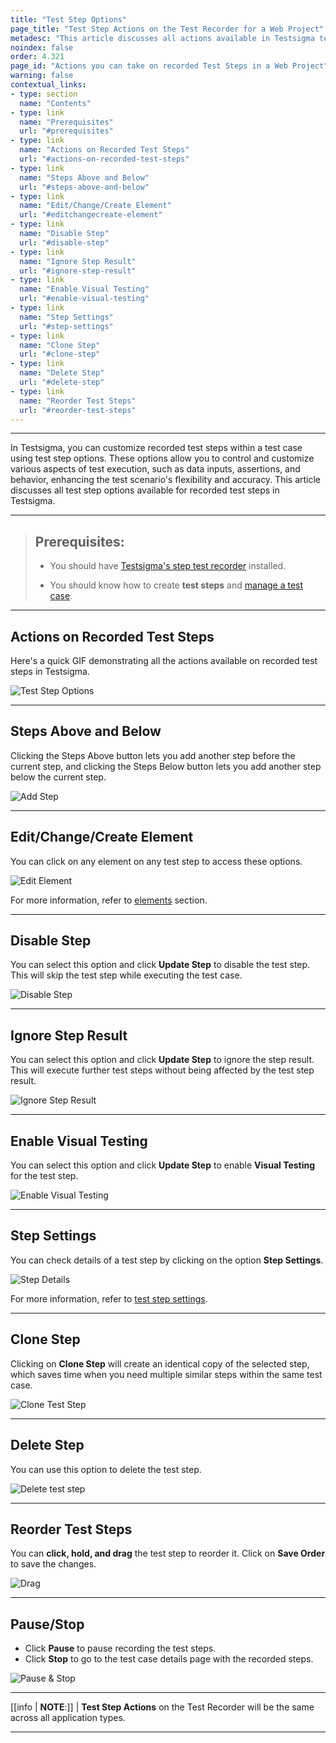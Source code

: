 ```yaml
---
title: "Test Step Options"
page_title: "Test Step Actions on the Test Recorder for a Web Project"
metadesc: "This article discusses all actions available in Testsigma test recorder to control and customize various aspects of test execution"
noindex: false
order: 4.321
page_id: "Actions you can take on recorded Test Steps in a Web Project"
warning: false
contextual_links:
- type: section
  name: "Contents"
- type: link
  name: "Prerequisites"
  url: "#prerequisites"
- type: link
  name: "Actions on Recorded Test Steps"
  url: "#actions-on-recorded-test-steps"
- type: link
  name: "Steps Above and Below"
  url: "#steps-above-and-below"
- type: link
  name: "Edit/Change/Create Element"
  url: "#editchangecreate-element"
- type: link
  name: "Disable Step"
  url: "#disable-step"
- type: link
  name: "Ignore Step Result"
  url: "#ignore-step-result"
- type: link
  name: "Enable Visual Testing"
  url: "#enable-visual-testing"
- type: link
  name: "Step Settings"
  url: "#step-settings"
- type: link
  name: "Clone Step"
  url: "#clone-step"
- type: link
  name: "Delete Step"
  url: "#delete-step"
- type: link
  name: "Reorder Test Steps"
  url: "#reorder-test-steps"
---
```


---

In Testsigma, you can customize recorded test steps within a test case using test step options. These options allow you to control and customize various aspects of test execution, such as data inputs, assertions, and behavior, enhancing the test scenario's flexibility and accuracy. This article discusses all test step options available for recorded test steps in Testsigma. 

---

> ## **Prerequisites:**
>
> - You should have [Testsigma's step test recorder](https://testsigma.com/docs/test-step-recorder/install-chrome-extension/) installed. 
> 
>
> - You should know how to create **test steps** and [manage a test case](https://testsigma.com/docs/test-cases/manage/add-edit-delete/).

---

## **Actions on Recorded Test Steps**

Here's a quick GIF demonstrating all the actions available on recorded test steps in Testsigma. 


![Test Step Options](https://s3.amazonaws.com/static-docs.testsigma.com/new_images/projects/applications/Actions_Options.gif)


---

## **Steps Above and Below**

Clicking the Steps Above button lets you add another step before the current step, and clicking the Steps Below button lets you add another step below the current step.

![Add Step](https://s3.amazonaws.com/static-docs.testsigma.com/new_images/projects/applications/aaoatsbwtss.png)



---

## **Edit/Change/Create Element**

You can click on any element on any test step to access these options.

![Edit Element](https://s3.amazonaws.com/static-docs.testsigma.com/new_images/projects/applications/aaopnelemopns.png)

For more information, refer to [elements](https://testsigma.com/docs/elements/overview/) section. 


---

## **Disable Step**

You can select this option and click **Update Step** to disable the test step. This will skip the test step while executing the test case.

![Disable Step](https://s3.amazonaws.com/static-docs.testsigma.com/new_images/projects/applications/disable_step_actions_options.png)

---

## **Ignore Step Result**


You can select this option and click **Update Step** to ignore the step result. This will execute further test steps without being affected by the test step result.

![Ignore Step Result](https://s3.amazonaws.com/static-docs.testsigma.com/new_images/projects/applications/visual_step_actions_options.png)

---

## **Enable Visual Testing**

You can select this option and click **Update Step** to enable **Visual Testing** for the test step.

![Enable Visual Testing](https://s3.amazonaws.com/static-docs.testsigma.com/new_images/projects/applications/VisualTesting_actions_options.png)

---


## **Step Settings**

You can check details of a test step by clicking on the option **Step Settings**.

![Step Details](https://s3.amazonaws.com/static-docs.testsigma.com/new_images/projects/applications/step_details_actions_options.png)


For more information, refer to [test step settings](https://testsigma.com/docs/test-cases/create-test-steps/actions-and-options-recorder/step-settings/).


---

## **Clone Step**

Clicking on **Clone Step** will create an identical copy of the selected step, which saves time when you need multiple similar steps within the same test case.

![Clone Test Step](https://s3.amazonaws.com/static-docs.testsigma.com/new_images/projects/applications/clone_step_test_step_options.png)

---

## **Delete Step**

You can use this option to delete the test step.

![Delete test step](https://s3.amazonaws.com/static-docs.testsigma.com/new_images/projects/applications/delete_step_actions_options.png)

---

## **Reorder Test Steps**

You can **click, hold, and drag** the test step to reorder it. Click on **Save Order** to save the changes.  


![Drag](https://s3.amazonaws.com/static-docs.testsigma.com/new_images/projects/applications/reorder_actions_options.png)


---


## **Pause/Stop**

- Click **Pause** to pause recording the test steps. 
- Click **Stop** to go to the test case details page with the recorded steps.

![Pause & Stop](https://s3.amazonaws.com/static-docs.testsigma.com/new_images/projects/applications/pause_stop_actions_options.png)


---

[[info | **NOTE**:]]
| **Test Step Actions** on the Test Recorder will be the same across all application types. 

---